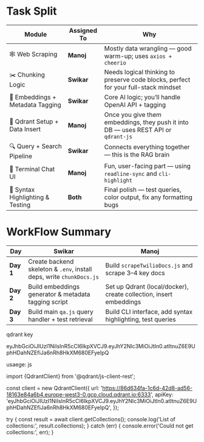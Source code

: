 # Task Split

| Module                           | Assigned To | Why                                                                                 |
| -------------------------------- | ----------- | ----------------------------------------------------------------------------------- |
| 🕸️ Web Scraping                  | **Manoj**   | Mostly data wrangling — good warm-up; uses `axios + cheerio`                        |
| ✂️ Chunking Logic                | **Swikar**  | Needs logical thinking to preserve code blocks, perfect for your full-stack mindset |
| 🧠 Embeddings + Metadata Tagging | **Swikar**  | Core AI logic; you’ll handle OpenAI API + tagging                                   |
| 🧱 Qdrant Setup + Data Insert    | **Manoj**   | Once you give them embeddings, they push it into DB — uses REST API or `qdrant-js`  |
| 🔍 Query + Search Pipeline       | **Swikar**  | Connects everything together — this is the RAG brain                                |
| 💬 Terminal Chat UI              | **Manoj**   | Fun, user-facing part — using `readline-sync` and `cli-highlight`                   |
| 🌈 Syntax Highlighting & Testing | **Both**    | Final polish — test queries, color output, fix any formatting bugs                  |

# WorkFlow Summary

| Day       | Swikar                                                               | Manoj                                                              |
| --------- | -------------------------------------------------------------------- | ------------------------------------------------------------------ |
| **Day 1** | Create backend skeleton & `.env`, install deps, write `chunkDocs.js` | Build `scrapeTwilioDocs.js` and scrape 3–4 key docs                |
| **Day 2** | Build embeddings generator & metadata tagging script                 | Set up Qdrant (local/docker), create collection, insert embeddings |
| **Day 3** | Build main `qa.js` query handler + test retrieval                    | Build CLI interface, add syntax highlighting, test queries         |

qdrant key

eyJhbGciOiJIUzI1NiIsInR5cCI6IkpXVCJ9.eyJhY2Nlc3MiOiJtIn0.atItnuZ6E9UphHDahNZEfiJa6nRh8HkXM680EFyeIpQ

usaege: js

import {QdrantClient} from '@qdrant/js-client-rest';

const client = new QdrantClient({
url: 'https://86d634fa-1c6d-42d8-ad56-18163e84a6b4.europe-west3-0.gcp.cloud.qdrant.io:6333',
apiKey: 'eyJhbGciOiJIUzI1NiIsInR5cCI6IkpXVCJ9.eyJhY2Nlc3MiOiJtIn0.atItnuZ6E9UphHDahNZEfiJa6nRh8HkXM680EFyeIpQ',
});

try {
const result = await client.getCollections();
console.log('List of collections:', result.collections);
} catch (err) {
console.error('Could not get collections:', err);
}
